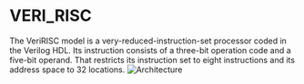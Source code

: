 # VERI_RISC
The VeriRISC model is a very-reduced-instruction-set processor coded in the Verilog HDL. Its instruction consists of a three-bit operation code and a five-bit operand. That restricts its instruction set to eight instructions and its address space to 32 locations.
![Architecture](https://github.com/youssefamr01/VERI_RISC/assets/139809030/ab306f10-8aa7-45f8-be50-485fa5921e54)
